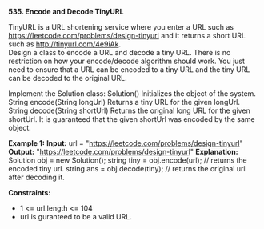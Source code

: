 **535. Encode and Decode TinyURL**

TinyURL is a URL shortening service where you enter a URL such as https://leetcode.com/problems/design-tinyurl and it returns a short URL such as http://tinyurl.com/4e9iAk.   
Design a class to encode a URL and decode a tiny URL.
There is no restriction on how your encode/decode algorithm should work. 
You just need to ensure that a URL can be encoded to a tiny URL and the tiny URL can be decoded to the original URL.

Implement the Solution class:
Solution() Initializes the object of the system.
String encode(String longUrl) Returns a tiny URL for the given longUrl.
String decode(String shortUrl) Returns the original long URL for the given shortUrl. It is guaranteed that the given shortUrl was encoded by the same object.

**Example 1:**
**Input:** url = "https://leetcode.com/problems/design-tinyurl"
**Output:** "https://leetcode.com/problems/design-tinyurl"
**Explanation:**
Solution obj = new Solution();
string tiny = obj.encode(url); // returns the encoded tiny url.
string ans = obj.decode(tiny); // returns the original url after decoding it.

**Constraints:**
- 1 <= url.length <= 104
- url is guranteed to be a valid URL.